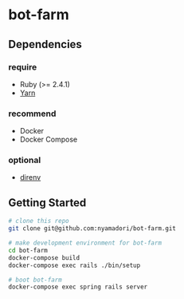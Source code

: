 bot-farm
========

Dependencies
------------

### require

* Ruby (>= 2.4.1)
* [Yarn](https://yarnpkg.com/)

### recommend

* Docker
* Docker Compose

### optional

* [direnv](https://github.com/direnv/direnv)

Getting Started
---------------

``` bash
# clone this repo
git clone git@github.com:nyamadori/bot-farm.git

# make development environment for bot-farm
cd bot-farm
docker-compose build
docker-compose exec rails ./bin/setup

# boot bot-farm
docker-compose exec spring rails server
```
